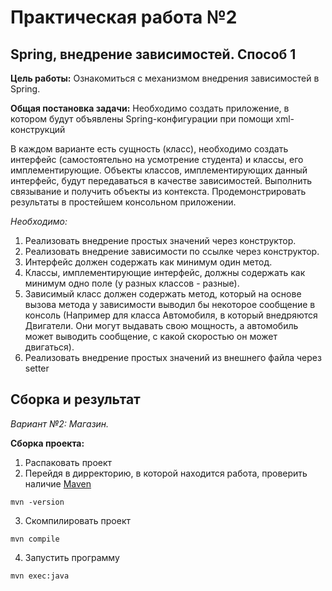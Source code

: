 # Практическая работа №2
## Spring, внедрение зависимостей. Способ 1
**Цель работы:** Ознакомиться с механизмом внедрения зависимостей в Spring.

**Общая постановка задачи:** Необходимо создать приложение, в котором будут объявлены Spring-конфигурации при помощи xml-конструкций 

В каждом варианте есть сущность (класс), необходимо создать интерфейс (самостоятельно на усмотрение студента) и классы, его имплементирующие. Объекты классов, имплементирующих данный интерфейс, будут передаваться в качестве зависимостей. Выполнить связывание и получить объекты из контекста. Продемонстрировать результаты в простейшем консольном приложении. 

*Необходимо:*

1. Реализовать внедрение простых значений через конструктор.
2. Реализовать внедрение зависимости по ссылке через конструктор.
3. Интерфейс должен содержать как минимум один метод.
4. Классы, имплементирующие интерфейс, должны содержать как минимум одно поле (у разных классов - разные).
5. Зависимый класс должен содержать метод, который на основе вызова метода у зависимости выводил бы некоторое сообщение в консоль (Например для класса Автомобиля, в который внедряются Двигатели. Они могут выдавать свою мощность, а автомобиль может выводить сообщение, с какой скоростью он может двигаться).
6. Реализовать внедрение простых значений из внешнего файла через setter

## Сборка и результат
_Вариант №2: Магазин._

**Сборка проекта:**
1. Распаковать проект
2. Перейдя в дирректорию, в которой находится работа, проверить наличие [Maven](https://maven.apache.org/download.cgi)
```
mvn -version
```
3. Cкомпилировать проект
```
mvn compile
```
4. Запустить программу
```
mvn exec:java
```
